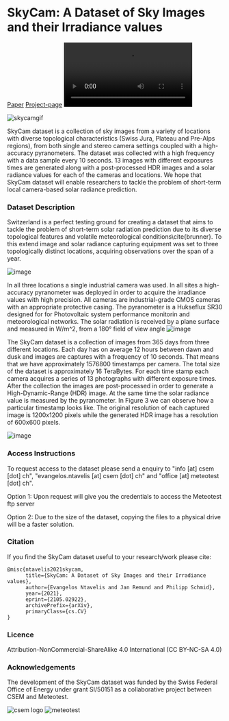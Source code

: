 # SkyCam: A Dataset of Sky Images and their Irradiance values

[Paper](https://arxiv.org/abs/2105.02922) [Project-page](https://meteotest.ch/firma/stories/skycam-daten-csem-und-meteotest-stellen-ihre-daten-zur-verfuegung?token=1kEE9TGSvAevFImJpQUcnRMZedYB%7E8A1) ![Video](https://user-images.githubusercontent.com/8151641/114007395-97258400-9861-11eb-9b28-9be0328c1d18.mp4)

![skycamgif](https://user-images.githubusercontent.com/8151641/114010516-7579cc00-9864-11eb-9bf6-5b155b9e7c47.gif)


SkyCam dataset is a collection of sky images from a variety of locations with diverse topological characteristics (Swiss Jura, Plateau and Pre-Alps regions), from both single and stereo camera settings coupled with a high-accuracy pyranometers. The dataset was collected with a high frequency with a data sample every 10 seconds. 13 images with different exposures times are generated along with a post-processed HDR images and a solar radiance values for each of the cameras and locations. We hope that SkyCam dataset will enable researchers to tackle the problem of short-term local camera-based solar radiance prediction. 

### Dataset Description 

Switzerland is a perfect testing ground for creating a dataset that aims to tackle the problem of short-term solar radiation prediction due to its diverse topological features and volatile meteorological conditions\cite{brunner}. To this extend image and solar radiance capturing equipment was set to three topologically distinct locations, acquiring observations over the span of a year.

![image](https://user-images.githubusercontent.com/8151641/116864666-8241d380-ac08-11eb-81a9-a4b059127a06.png)

In all three locations a single industrial camera was used. In all sites a high-accuracy pyranometer was deployed in order to acquire the irradiance values with high precision. All cameras are industrial-grade CMOS cameras with an appropriate protective casing. The pyranometer is a Hukseflux SR30 designed for for Photovoltaic system performance monitorin and meteorological networks. The solar radiation is received by a plane surface and measured in W/m^2, from a 180° field of view angle
![image](https://user-images.githubusercontent.com/8151641/114012908-3436eb80-9867-11eb-835e-af1166289e7e.png)

The SkyCam dataset is a collection of images from 365 days from three different locations. Each day has on average 12 hours between dawn and dusk and images are captures with a frequency of 10 seconds. That means that we have approximately 1576800 timestamps per camera. The total size of the dataset is approximately 16 TeraBytes. For each time stamp each camera acquires a series of 13 photographs with different exposure times. After the collection the images are post-processed in order to generate a High-Dynamic-Range (HDR) image. At the same time the solar radiance value is measured by the pyranometer. In Figure 3 we can observe how a particular timestamp looks like. The original resolution of each captured image is 1200x1200 pixels while the generated HDR image has a resolution of 600x600 pixels.

![image](https://user-images.githubusercontent.com/8151641/114012935-4153da80-9867-11eb-9e67-9097eacad5e9.png)

### Access Instructions

To request access to the dataset please send a enquiry to "info [at] csem [dot] ch", "evangelos.ntavelis [at] csem [dot] ch" and "office [at] meteotest [dot] ch".

Option 1: Upon request will give you the credentials to access the Meteotest ftp server

Option 2: Due to the size of the dataset, copying the files to a physical drive will be a faster solution.

### Citation

If you find the SkyCam dataset useful to your research/work please cite:

```
@misc{ntavelis2021skycam,
      title={SkyCam: A Dataset of Sky Images and their Irradiance values}, 
      author={Evangelos Ntavelis and Jan Remund and Philipp Schmid},
      year={2021},
      eprint={2105.02922},
      archivePrefix={arXiv},
      primaryClass={cs.CV}
}
```


### Licence

Attribution-NonCommercial-ShareAlike 4.0 International (CC BY-NC-SA 4.0) 

### Acknowledgements
The  development  of  the  SkyCam dataset  was funded by the  Swiss  Federal  Office of  Energy  under  grant  SI/50151 as a collaborative project between CSEM and Meteotest.

![csem logo](https://user-images.githubusercontent.com/8151641/114016192-e1f7c980-986a-11eb-871c-4e0abaa2a16b.png)
![meteotest](https://user-images.githubusercontent.com/8151641/114016207-e3c18d00-986a-11eb-8b89-d92f87737cd5.png)

